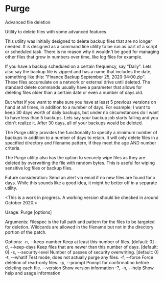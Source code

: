 # Purge
Advanced file deletion

Utility to delete files with some advanced features.

This utility was initially designed to delete backup files that are no longer needed.
It is designed as a command line utility to be run as part of a script or scheduled
task. There is no reason why it wouldn't be good for managing other files that grow
in numbers over time, like log files for example.

If you have a backup scheduled on a certain frequency, say "Daily".  Lets also say the
backup file is zipped and has a name that includes the date, something like this:
"Finance Backup September 25, 2020 04:00.zip".    These files accumulate on a network or
external drive until deleted.  The standard delete commands usually have a parameter 
that allows for deleting files older than a certain date or even a number of days old. 
 

But what if you want to make sure you have at least 5 previous versions on hand at all 
times, in addition to a number of days.  For example; I want to keep 30 days worth of
daily backups, but under no circumstances do I want to have less than 5 backups.  Lets 
say your backup job starts failing and you didn't realize it.  After 30 days, all of your
backups would be deleted. 

The Purge utility provides the functionality to specify a minimum number of backups in 
addition to a number of days to retain.  It will only delete files in a specified directory 
and filename pattern, if they meet the age AND number criteria.

The Purge utility also has the option to securely wipe files as they are deleted by 
overwriting the file with random bytes.  This is useful for wiping sensitive log files
or backup files.

Future consideration:  Send an alert via email if no new files are found for x days.
   While this sounds like a good idea, it might be better off in a separate utility.

<This is a work in progress.  A working version should be checked in around October 2020.>


Usage:
  Purge [options] <FileSpec>

Arguments:
  <FileSpec>                               Filespec is the full path and pattern for the files
                                           to be targeted for deletion.  Wildcards are allowed
                                           in the filename but not in the directory portion of
                                           the patch.

Options:
  -n, --keep-number <keep-number>          Keep at least this number of files. [default: 0]
  -d, --keep-days <keep-days>              Keep files that are newer than this number of days. [default: 0]
  -s, --security-level <security-level>    Number of passes of security overwriting. [default: 0]
  -t, --whatif                             Test mode, does not actually purge any files.
  -f, --force                              Force deletion of read-only files.
  -p, --prompt                             Prompt for confirmatino before deleting each file.
  --version                                Show version information
  -?, -h, --help                           Show help and usage information
